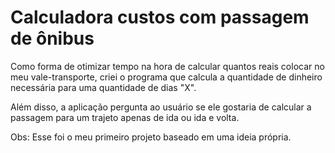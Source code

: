 <h1>Calculadora custos com passagem de ônibus</h1>
<p>Como forma de otimizar tempo na hora de calcular quantos reais colocar no meu vale-transporte, criei o programa que calcula a quantidade de dinheiro necessária para uma quantidade de dias "X".</p>
<p>Além disso, a aplicação pergunta ao usuário se ele gostaria de calcular a passagem para um trajeto apenas de ida ou ida e volta.</p>
<p>Obs: Esse foi o meu primeiro projeto baseado em uma ideia própria.</p>
